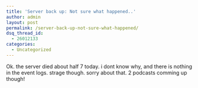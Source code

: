 ```yaml
---
title: 'Server back up: Not sure what happened..'
author: admin
layout: post
permalink: /server-back-up-not-sure-what-happened/
dsq_thread_id:
  - 26012133
categories:
  - Uncategorized
---
```

Ok. the server died about half 7 today. i dont know why, and there is nothing in the event logs. strage though. sorry about that. 2 podcasts comming up though!
